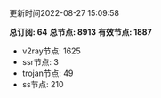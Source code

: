 更新时间2022-08-27 15:09:58

**总订阅: 64**
**总节点: 8913**
**有效节点: 1887**
- v2ray节点: 1625
- ssr节点: 3
- trojan节点: 49
- ss节点: 210
